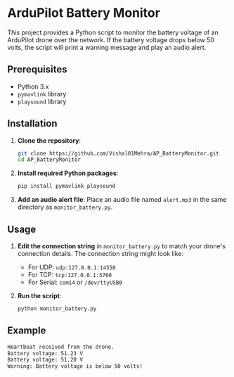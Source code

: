 # ArduPilot Battery Monitor

This project provides a Python script to monitor the battery voltage of an ArduPilot drone over the network. If the battery voltage drops below 50 volts, the script will print a warning message and play an audio alert.

## Prerequisites

- Python 3.x
- `pymavlink` library
- `playsound` library

## Installation

1. **Clone the repository**:
    ```bash
    git clone https://github.com/Vishal01Mehra/AP_BatteryMonitor.git
    cd AP_BatteryMonitor
    ```

2. **Install required Python packages**:
    ```bash
    pip install pymavlink playsound
    ```

3. **Add an audio alert file**:
   Place an audio file named `alert.mp3` in the same directory as `monitor_battery.py`.

## Usage

1. **Edit the connection string** in `monitor_battery.py` to match your drone's connection details. The connection string might look like:
    - For UDP: `udp:127.0.0.1:14550`
    - For TCP: `tcp:127.0.0.1:5760`
    - For Serial: `com14` or `/dev/ttyUSB0`

2. **Run the script**:
    ```bash
    python monitor_battery.py
    ```

## Example

```bash
Heartbeat received from the drone.
Battery voltage: 51.23 V
Battery voltage: 51.20 V
Warning: Battery voltage is below 50 volts!
